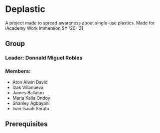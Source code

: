 # Deplastic

A project made to spread awareness about single-use plastics. Made for iAcademy Work Immersion SY '20-'21

## Group

### Leader: Donnald Miguel Robles

### Members:

- Aton Alwin David
- Izak Villanueva
- James Ballatan
- Maria Kaila Ondoy
- Shanley Agbayani
- Ivan Isaiah Serato

## Prerequisites

